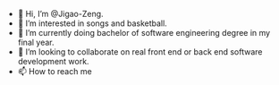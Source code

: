 - 👋 Hi, I’m @Jigao-Zeng.
- 👀 I’m interested in songs and basketball.
- 🌱 I’m currently doing bachelor of software engineering degree in my final year.
- 💞️ I’m looking to collaborate on real front end or back end software development work.
- 📫 How to reach me 

<!---
Jigao-Zeng/Jigao-Zeng is a ✨ special ✨ repository because its `README.md` (this file) appears on your GitHub profile.
You can click the Preview link to take a look at your changes.
--->
